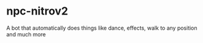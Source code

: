 # npc-nitrov2
A bot that automatically does things like dance, effects, walk to any position and much more
